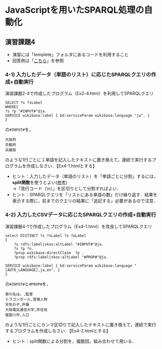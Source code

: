 # JavaScriptを用いたSPARQL処理の自動化
## 演習課題4 
- 演習には「templete」フォルダにあるコードを利用すること 
- 回答例は「[こちら](https://oecu-kozaki-lab.github.io/JS-SPARQL-Exercise/Ex4-1.html)」を参照 
### 4-1) 入力したデータ（単語のリスト）に応じたSPARQLクエリの作成+自動実行 
演習課題2-4で作成したプログラム（Ex2-4.html）を利用してSPARQLクエリ
```
SELECT ?s ?sLabel 
WHERE{
?s ?p "#INPUT#"@ja.
SERVICE wikibase:label { bd:serviceParam wikibase:language "ja". }
}     
```
の`#INPUT#`を，
```
大阪府
京都府
兵庫県 
```
のような1行ごとに１単語を記入したテキストに置き換えて，連続で実行するプログラムを作成しなさい．【Ex4-1.htmlとする】  
- ヒント：入力したデータ（単語のリスト）を「単語ごとに分割」するには，<b>split関数</b>を使うとよい([参考](https://www.javadrive.jp/javascript/string/index1.html))  
→「改行コード（\n）」を区切りとして分割すればよい．
- ヒント：SPARQLクエリを「リストにある単語の数」だけ繰り返す．結果を表示する際に，前までのクエリの結果に「追記する」必要があるので注意．
  
### 4-2) 入力したCSVデータに応じたSPARQLクエリの作成+自動実行 
演習課題4-1で作成したプログラム（Ex4-1.html）を改良してSPARQLクエリ
```
select DISTINCT ?s ?sLabel ?o ?oLabel
{ 
    ?s rdfs:label|skos:altLabel "#INPUT#"@ja. 
    ?s ?p ?o.
    ?prop wikibase:directClaim  ?p . 
    ?prop rdfs:label|skos:altLabel "#PROP#"@ja.

SERVICE wikibase:label { bd:serviceParam wikibase:language "[AUTO_LANGUAGE],ja,en". }
}      
```
の`#INPUT#`と`#PROP#`を，
```
君の名は。,監督
ドラゴンボール,登場人物
天気の子,声優
大阪電気通信大学,所在地
寝屋川市,人口 
```
のような1行ごとにカンマ区切りで記入したテキストに置き換えて，連続で実行するプログラムを作成しなさい．【Ex4-2.htmlとする】  
- ヒント：split関数による分割を，複数回，組み合わせて用いる． 
  　

